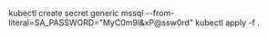 kubectl create secret generic mssql --from-literal=SA_PASSWORD="MyC0m9l&xP@ssw0rd"
kubectl apply -f .